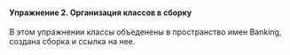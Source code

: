#### Упражнение 2. Организация классов в сборку

В этом упражнении классы объеденены в пространство имен Banking, создана сборка и ссылка на нее. 
